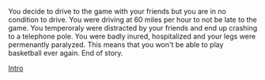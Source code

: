 You decide to drive to the game with your friends but you are in no condition to drive. You were driving at 60 miles per hour to not be late to the game. You temperoraly were distracted by your friends and end up crashing to a telephone pole. You were badly inured, hospitalized and your legs were permenantly paralyzed. This means that you won't be able to play basketball ever again. End of story.

[Intro](intro.md)